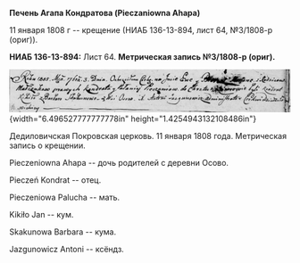 **Печень Агапа Кондратова (Pieczaniowna Ahapa)**

11 января 1808 г -- крещение (НИАБ 136-13-894, лист 64, №3/1808-р
(ориг)).

**НИАБ 136-13-894:** Лист 64. **Метрическая запись №3/1808-р (ориг).**

![](./media/2556991bf9ff1c1afbfa687614171d4392556e76.png){width="6.496527777777778in"
height="1.4254943132108486in"}

Дедиловичская Покровская церковь. 11 января 1808 года. Метрическая
запись о крещении.

Pieczeniowna Ahapa -- дочь родителей с деревни Осовo.

Pieczeń Kondrat -- отец.

Pieczeniowa Palucha -- мать.

Kikiło Jan -- кум.

Skakunowa Barbara -- кума.

Jazgunowicz Antoni -- ксёндз.
